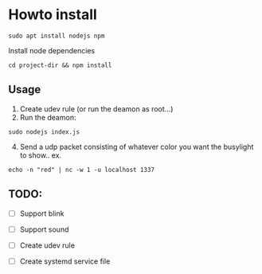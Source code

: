 # Howto install

```
sudo apt install nodejs npm
```

Install node dependencies
```
cd project-dir && npm install
```

## Usage
1. Create udev rule (or run the deamon as root...)
2. Run the deamon:
```
sudo nodejs index.js
```
4. Send a udp packet consisting of whatever color you want the busylight to show..
ex.
```
echo -n "red" | nc -w 1 -u localhost 1337
```


## TODO:
- [ ] Support blink
- [ ] Support sound
- [ ] Create udev rule
- [ ] Create systemd service file

